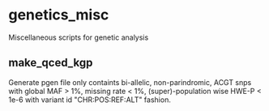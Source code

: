 # genetics_misc
Miscellaneous scripts for genetic analysis

## make_qced_kgp
Generate pgen file only containts bi-allelic, non-parindromic, ACGT snps with global MAF > 1%, missing rate < 1%, (super)-population wise HWE-P < 1e-6 with variant id "CHR:POS:REF:ALT" fashion.
